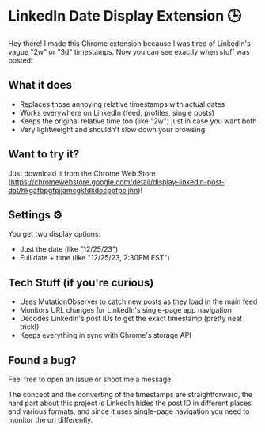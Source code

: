 # LinkedIn Date Display Extension 🕒

Hey there! I made this Chrome extension because I was tired of LinkedIn's vague "2w" or "3d" timestamps. Now you can see exactly when stuff was posted!

## What it does
- Replaces those annoying relative timestamps with actual dates
- Works everywhere on LinkedIn (feed, profiles, single posts)
- Keeps the original relative time too (like "2w") just in case you want both
- Very lightweight and shouldn't slow down your browsing

## Want to try it?
Just download it from the Chrome Web Store (https://chromewebstore.google.com/detail/display-linkedin-post-dat/hkgafbpgfpjjamcgkfdkdocppfpcjjhn)!

## Settings ⚙️
You get two display options:
- Just the date (like "12/25/23")
- Full date + time (like "12/25/23, 2:30PM EST")

## Tech Stuff (if you're curious)
- Uses MutationObserver to catch new posts as they load in the main feed
- Monitors URL changes for LinkedIn's single-page app navigation
- Decodes LinkedIn's post IDs to get the exact timestamp (pretty neat trick!)
- Keeps everything in sync with Chrome's storage API

## Found a bug?
Feel free to open an issue or shoot me a message!

The concept and the converting of the timestamps are straightforward, the hard part about this project is LinkedIn hides the post ID in different places and various formats, and since it uses single-page navigation you need to monitor the url differently.
